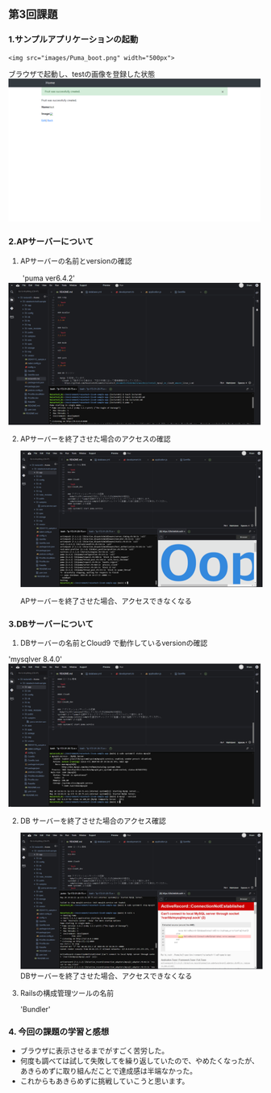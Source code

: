 ## 第3回課題

### 1.サンプルアプリケーションの起動
    <img src="images/Puma_boot.png" width="500px">

   ブラウザで起動し、testの画像を登録した状態
    <img src="images/sample.png" width="500px">

### 2.APサーバーについて

1. APサーバーの名前とversionの確認

　　'puma ver6.4.2'
    <img src="images/Puma_version.png" width="500px">

2. APサーバーを終了させた場合のアクセスの確認

    <img src="images/Puma_stop.png" width="500px">

   APサーバーを終了させた場合、アクセスできなくなる

### 3.DBサーバーについて

1. DBサーバーの名前とCloud9 で動作しているversionの確認

  'mysqlver 8.4.0'
    <img src="images/MySQL_version.png" width="500px">

2. DB サーバーを終了させた場合のアクセス確認

    <img src="images/MySQL_stop.png" width="500px">
   DBサーバーを終了させた場合、アクセスできなくなる

3. Railsの構成管理ツールの名前

   'Bundler'

### 4. 今回の課題の学習と感想
* ブラウザに表示させるまでがすごく苦労した。
* 何度も調べては試して失敗してを繰り返していたので、やめたくなったが、あきらめずに取り組んだことで達成感は半端なかった。
* これからもあきらめずに挑戦していこうと思います。


